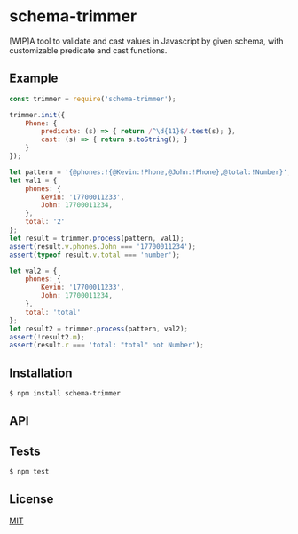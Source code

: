 # schema-trimmer

[WIP]A tool to validate and cast values in Javascript by given schema, with customizable predicate and cast functions.

## Example

```js
const trimmer = require('schema-trimmer');

trimmer.init({
    Phone: {
        predicate: (s) => { return /^\d{11}$/.test(s); },
        cast: (s) => { return s.toString(); }
    }
});

let pattern = '{@phones:!{@Kevin:!Phone,@John:!Phone},@total:!Number}';
let val1 = {
    phones: {
        Kevin: '17700011233',
        John: 17700011234,
    },
    total: '2'
};
let result = trimmer.process(pattern, val1);
assert(result.v.phones.John === '17700011234');
assert(typeof result.v.total === 'number');

let val2 = {
    phones: {
        Kevin: '17700011233',
        John: 17700011234,
    },
    total: 'total'
};
let result2 = trimmer.process(pattern, val2);
assert(!result2.m);
assert(result.r === 'total: "total" not Number');
```

## Installation

```bash
$ npm install schema-trimmer
```
## API

## Tests

```bash
$ npm test
```

## License

[MIT](LICENSE)
